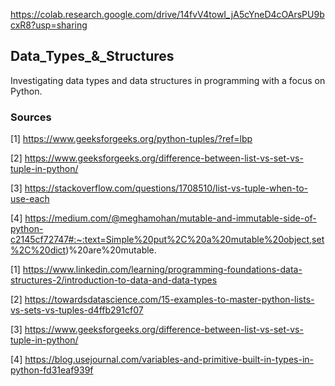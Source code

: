 https://colab.research.google.com/drive/14fvV4towI_jA5cYneD4cOArsPU9bcxR8?usp=sharing


## Data_Types_&_Structures

Investigating data types and data structures in programming with a focus on Python.

### Sources

[1] https://www.geeksforgeeks.org/python-tuples/?ref=lbp

[2] https://www.geeksforgeeks.org/difference-between-list-vs-set-vs-tuple-in-python/

[3] https://stackoverflow.com/questions/1708510/list-vs-tuple-when-to-use-each

[4] https://medium.com/@meghamohan/mutable-and-immutable-side-of-python-c2145cf72747#:~:text=Simple%20put%2C%20a%20mutable%20object,set%2C%20dict)%20are%20mutable.



[1] https://www.linkedin.com/learning/programming-foundations-data-structures-2/introduction-to-data-and-data-types

[2] https://towardsdatascience.com/15-examples-to-master-python-lists-vs-sets-vs-tuples-d4ffb291cf07

[3] https://www.geeksforgeeks.org/difference-between-list-vs-set-vs-tuple-in-python/

[4] https://blog.usejournal.com/variables-and-primitive-built-in-types-in-python-fd31eaf939f